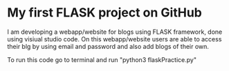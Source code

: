 # My first FLASK project on GitHub

I am developing a webapp/website for blogs using FLASK framework, done using visiual studio code. On this webapp/website users are able to access their blg by using email and password and also add blogs of their own.

To run this code go to terminal and run "python3 flaskPractice.py"